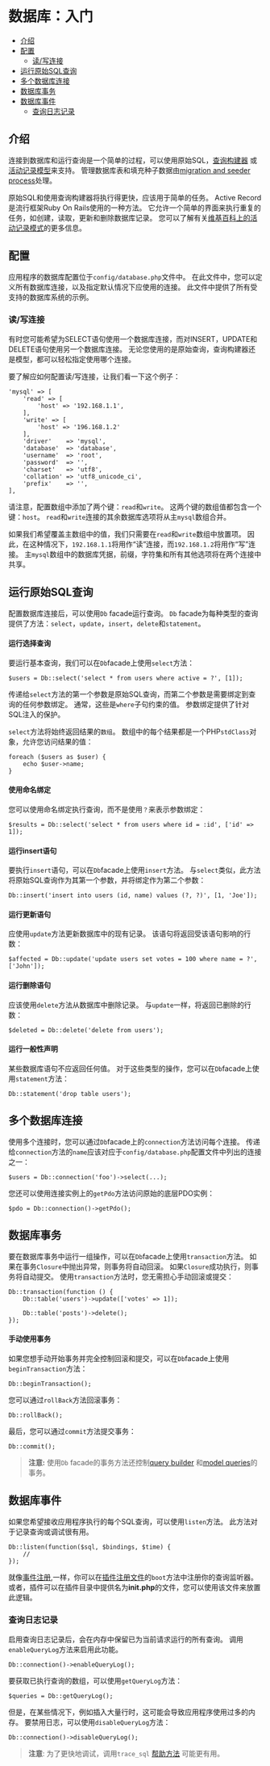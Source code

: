 # 数据库：入门

- [介绍](#introduction)
- [配置](#configuration)
    - [读/写连接](#read-write-connections)
- [运行原始SQL查询](#running-queries)
- [多个数据库连接](#accessing-connections)
- [数据库事务](#database-transactions)
- [数据库事件](#database-events)
    - [查询日志记录](#query-logging)


<a name="introduction"></a>
## 介绍

连接到数据库和运行查询是一个简单的过程，可以使用原始SQL，[查询构建器](database-query.md) 或[活动记录模型](database-model.md)来支持。 管理数据库表和填充种子数据由[migration and seeder process](database-structure.md)处理。

原始SQL和使用查询构建器将执行得更快，应该用于简单的任务。 Active Record是流行框架Ruby On Rails使用的一种方法。 它允许一个简单的界面来执行重复的任务，如创建，读取，更新和删除数据库记录。 您可以了解有关[维基百科上的活动记录模式](http://en.wikipedia.org/wiki/Active_record_pattern)的更多信息。

<a name="configuration"></a>
## 配置

应用程序的数据库配置位于`config/database.php`文件中。 在此文件中，您可以定义所有数据库连接，以及指定默认情况下应使用的连接。 此文件中提供了所有受支持的数据库系统的示例。

<a name="read-write-connections"></a>
### 读/写连接

有时您可能希望为SELECT语句使用一个数据库连接，而对INSERT，UPDATE和DELETE语句使用另一个数据库连接。 无论您使用的是原始查询，查询构建器还是模型，都可以轻松指定使用哪个连接。

要了解应如何配置读/写连接，让我们看一下这个例子：

    'mysql' => [
        'read' => [
            'host' => '192.168.1.1',
        ],
        'write' => [
            'host' => '196.168.1.2'
        ],
        'driver'    => 'mysql',
        'database'  => 'database',
        'username'  => 'root',
        'password'  => '',
        'charset'   => 'utf8',
        'collation' => 'utf8_unicode_ci',
        'prefix'    => '',
    ],

请注意，配置数组中添加了两个键：`read`和`write`。 这两个键的数组值都包含一个键：`host`。 `read`和`write`连接的其余数据库选项将从主`mysql`数组合并。

如果我们希望覆盖主数组中的值，我们只需要在`read`和`write`数组中放置项。 因此，在这种情况下，`192.168.1.1`将用作“读”连接，而`192.168.1.2`将用作“写”连接。 主`mysql`数组中的数据库凭据，前缀，字符集和所有其他选项将在两个连接中共享。

<a name="running-queries"></a>
## 运行原始SQL查询

配置数据库连接后，可以使用`Db` facade运行查询。 `Db` facade为每种类型的查询提供了方法：`select`，`update`，`insert`，`delete`和`statement`。

#### 运行选择查询

要运行基本查询，我们可以在`Db`facade上使用`select`方法：

    $users = Db::select('select * from users where active = ?', [1]);

传递给`select`方法的第一个参数是原始SQL查询，而第二个参数是需要绑定到查询的任何参数绑定。 通常，这些是`where`子句约束的值。 参数绑定提供了针对SQL注入的保护。

`select`方法将始终返回结果的`数组`。 数组中的每个结果都是一个PHP`stdClass`对象，允许您访问结果的值：

    foreach ($users as $user) {
        echo $user->name;
    }

#### 使用命名绑定

您可以使用命名绑定执行查询，而不是使用`？`来表示参数绑定：

    $results = Db::select('select * from users where id = :id', ['id' => 1]);

#### 运行insert语句

要执行`insert`语句，可以在`Db`facade上使用`insert`方法。 与`select`类似，此方法将原始SQL查询作为其第一个参数，并将绑定作为第二个参数：

    Db::insert('insert into users (id, name) values (?, ?)', [1, 'Joe']);

#### 运行更新语句

应使用`update`方法更新数据库中的现有记录。 该语句将返回受该语句影响的行数：

    $affected = Db::update('update users set votes = 100 where name = ?', ['John']);

#### 运行删除语句

应该使用`delete`方法从数据库中删除记录。 与`update`一样，将返回已删除的行数：

    $deleted = Db::delete('delete from users');

#### 运行一般性声明

某些数据库语句不应返回任何值。 对于这些类型的操作，您可以在`Db`facade上使用`statement`方法：

    Db::statement('drop table users');

<a name="accessing-connections"></a>
## 多个数据库连接

使用多个连接时，您可以通过`Db`facade上的`connection`方法访问每个连接。 传递给`connection`方法的`name`应该对应于`config/database.php`配置文件中列出的连接之一：

    $users = Db::connection('foo')->select(...);

您还可以使用连接实例上的`getPdo`方法访问原始的底层PDO实例：

    $pdo = Db::connection()->getPdo();

<a name="database-transactions"></a>
## 数据库事务

要在数据库事务中运行一组操作，可以在`Db`facade上使用`transaction`方法。 如果在事务`Closure`中抛出异常，则事务将自动回滚。 如果`Closure`成功执行，则事务将自动提交。 使用`transaction`方法时，您无需担心手动回滚或提交：

    Db::transaction(function () {
        Db::table('users')->update(['votes' => 1]);

        Db::table('posts')->delete();
    });

#### 手动使用事务

如果您想手动开始事务并完全控制回滚和提交，可以在`Db`facade上使用`beginTransaction`方法：

    Db::beginTransaction();

您可以通过`rollBack`方法回滚事务：

    Db::rollBack();

最后，您可以通过`commit`方法提交事务：

    Db::commit();

> **注意:** 使用`Db` facade的事务方法还控制[query builder](database-query.md) 和[model queries](database-model.md)的事务。

<a name="database-events"></a>
## 数据库事件

如果您希望接收应用程序执行的每个SQL查询，可以使用`listen`方法。 此方法对于记录查询或调试很有用。

    Db::listen(function($sql, $bindings, $time) {
        //
    });

就像[事件注册](services-events.md#event-registration),一样，你可以在[插件注册文件](plugin-registration.md#registration-methods)的`boot`方法中注册你的查询监听器。 或者，插件可以在插件目录中提供名为**init.php**的文件，您可以使用该文件来放置此逻辑。

<a name="query-logging"></a>
### 查询日志记录

启用查询日志记录后，会在内存中保留已为当前请求运行的所有查询。 调用`enableQueryLog`方法来启用此功能。

    Db::connection()->enableQueryLog();

要获取已执行查询的数组，可以使用`getQueryLog`方法：

    $queries = Db::getQueryLog();

但是，在某些情况下，例如插入大量行时，这可能会导致应用程序使用过多的内存。 要禁用日志，可以使用`disableQueryLog`方法：

    Db::connection()->disableQueryLog();

> **注意**: 为了更快地调试，调用`trace_sql` [帮助方法](services-error-log.md#helpers) 可能更有用。

